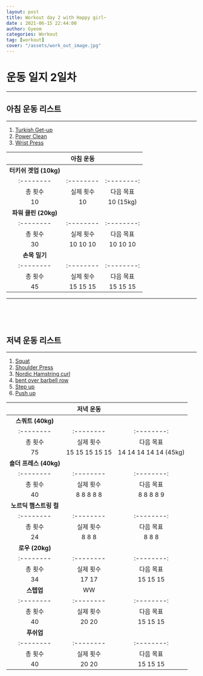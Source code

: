 ```yaml
---
layout: post
title: Workout day 2 with Happy girl~
date : 2021-06-15 22:44:00
author: Gyeom
categories: Workout
tag: [workout]
cover: "/assets/work_out_image.jpg"
---
```


<h1><b>운동 일지 2일차</b></h1>

<hr>
<h2>아침 운동 리스트</h2>
<hr>
<ol>
    <li><a href="" title="터키쉬 겟업 설명 링크"> Turkish Get-up</a></li>
    <li><a href="" title="파워 클린">Power Clean</a></li>
    <li><a href="" title="손목 밀기 설명 링크">Wrist Press</a></li>
</ol>

||아침 운동||
|:--------:|:--------:|:--------:|
| <b>터키쉬 겟업 (10kg)</b> |
|:--------|:--------|:--------:|
| 총 횟수 | 실제 횟수 | 다음 목표 |
| 10 | 10 | 10 (15kg) |
 | <b>파워 클린 (20kg)</b> |
|:--------|:--------|:--------:|
| 총 횟수 | 실제 횟수 | 다음 목표 |
| 30 | 10 10 10 | 10 10 10 |
| <b>손목 밀기</b> |
|:--------|:--------|:--------:|
| 총 횟수 | 실제 횟수 | 다음 목표 |
| 45 | 15 15 15 | 15 15 15 |



<hr>
<br><br><br>
<h2>저녁 운동 리스트</h2>
<hr>
<ol>
    <li><a href="" title="스쿼트 설명 링크"> Squat</a></li>
    <li><a href="" title="숄더프레스 설명 링크">Shoulder Press</a></li>
    <li><a href="" title="노르딕 햄스트링 컬 설명 링크">Nordic Hamstring curl</a></li>
    <li><a href="" title="로우 설명 링크">bent over barbell row</a></li>
    <li><a href="" title="스텝업 설명 링크">Step up</a></li>
    <li><a href="" title="푸쉬업 설명 링크">Push up</a></li>  
</ol>  

||저녁 운동||
|:--------:|:--------:|:--------:|
| <b>스쿼트 (40kg)</b> |
|:--------|:--------|:--------:|
| 총 횟수 | 실제 횟수 | 다음 목표 |
| 75 | 15 15 15 15 15 | 14 14 14 14 14 (45kg)|
 | <b>숄더 프레스 (40kg)</b> |
|:--------|:--------|:--------:|
| 총 횟수 | 실제 횟수 | 다음 목표 |
| 40 | 8 8 8 8 8 | 8 8 8 8 9 |
| <b>노르딕 햄스트링 컬</b> |
|:--------|:--------|:--------:|
| 총 횟수 | 실제 횟수 | 다음 목표 |
| 24 | 8 8 8 | 8 8 8 |
| <b>로우 (20kg)</b> |
|:--------|:--------|:--------:|
| 총 횟수 | 실제 횟수 | 다음 목표 |
| 34 | 17 17 | 15 15 15 |
| <b>스텝업</b> |WW
|:--------|:--------|:--------:|
| 총 횟수 | 실제 횟수 | 다음 목표 |
| 40 | 20 20 | 15 15 15 |
| <b>푸쉬업</b> |
|:--------|:--------|:--------:|
| 총 횟수 | 실제 횟수 | 다음 목표 |
| 40 | 20 20 | 15 15 15 |

